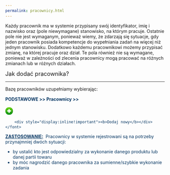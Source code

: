 ```yaml
---
permalink: pracownicy.html
---
```

Każdy pracownik ma w systemie przypisany swój identyfikator, imię i nazwisko oraz (pole niewymagane) stanowisko, na którym pracuje. Ostatnie pole nie jest wymaganym, ponieważ wiemy, że zdarzają się sytuacje, gdy jeden pracownik posiada kompetencje do wypełniania zadań na więcej niż jednym stanowisku. Dodatkowo każdemu pracownikowi możemy przypisać zmianę, na której pracuje oraz dział. Te pola również nie są wymagane, ponieważ w zależności od zlecenia pracownicy mogą pracować na różnych zmianach lub w różnych działach.

  

<font size="4">Jak dodać pracownika?</font>

* * *

Bazę pracowników uzupełniamy wybierając:

<font color="#073763"><b>PODSTAWOWE &gt;&gt; Pracownicy &gt;&gt; </b><b style="background-color:transparent;line-height:1.6;font-size:10pt">
        <div style="display:inline!important"><img border="0" src="/images/dodaj%20nowy.png" style="vertical-align:-6px"></div>
    </b>

        <div style="display:inline!important"><b>Dodaj nowy</b></div>
    </font>

  

<u style="font-weight:bold">ZASTOSOWANIE:</u>&nbsp; Pracownicy w systemie rejestrowani są na potrzeby przynajmniej dwóch sytuacji: 

- by ustalić kto jest odpowiedzialny za wykonanie danego produktu lub danej partii towaru
- by móc nagrodzić danego pracownika za sumienne/szybkie wykonanie zadania

